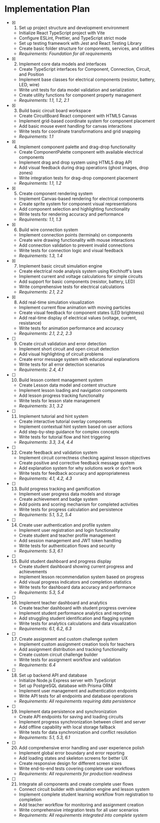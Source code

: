 # Implementation Plan

- [x] 1. Set up project structure and development environment
  - Initialize React TypeScript project with Vite
  - Configure ESLint, Prettier, and TypeScript strict mode
  - Set up testing framework with Jest and React Testing Library
  - Create basic folder structure for components, services, and utilities
  - _Requirements: Foundation for all requirements_

- [x] 2. Implement core data models and interfaces
  - Create TypeScript interfaces for Component, Connection, Circuit, and Position
  - Implement base classes for electrical components (resistor, battery, LED, wire)
  - Write unit tests for data model validation and serialization
  - Create utility functions for component property management
  - _Requirements: 1.1, 1.2, 2.1_

- [x] 3. Build basic circuit board workspace
  - Create CircuitBoard React component with HTML5 Canvas
  - Implement grid-based coordinate system for component placement
  - Add basic mouse event handling for canvas interactions
  - Write tests for coordinate transformations and grid snapping
  - _Requirements: 1.1_

- [x] 4. Implement component palette and drag-drop functionality
  - Create ComponentPalette component with available electrical components
  - Implement drag and drop system using HTML5 drag API
  - Add visual feedback during drag operations (ghost images, drop zones)
  - Write integration tests for drag-drop component placement
  - _Requirements: 1.1, 1.2_

- [x] 5. Create component rendering system
  - Implement Canvas-based rendering for electrical components
  - Create sprite system for component visual representations
  - Add component selection and highlighting functionality
  - Write tests for rendering accuracy and performance
  - _Requirements: 1.1, 1.3_

- [x] 6. Build wire connection system
  - Implement connection points (terminals) on components
  - Create wire drawing functionality with mouse interactions
  - Add connection validation to prevent invalid connections
  - Write tests for connection logic and visual feedback
  - _Requirements: 1.3, 1.4_

- [x] 7. Implement basic circuit simulation engine
  - Create electrical node analysis system using Kirchhoff's laws
  - Implement current and voltage calculations for simple circuits
  - Add support for basic components (resistor, battery, LED)
  - Write comprehensive tests for electrical calculations
  - _Requirements: 2.1, 2.2_

- [x] 8. Add real-time simulation visualization
  - Implement current flow animation with moving particles
  - Create visual feedback for component states (LED brightness)
  - Add real-time display of electrical values (voltage, current, resistance)
  - Write tests for animation performance and accuracy
  - _Requirements: 2.1, 2.2, 2.3_

- [ ] 9. Create circuit validation and error detection
  - Implement short circuit and open circuit detection
  - Add visual highlighting of circuit problems
  - Create error message system with educational explanations
  - Write tests for all error detection scenarios
  - _Requirements: 2.4, 4.1_

- [ ] 10. Build lesson content management system
  - Create Lesson data model and content structure
  - Implement lesson loading and navigation components
  - Add lesson progress tracking functionality
  - Write tests for lesson state management
  - _Requirements: 3.1, 3.2_

- [ ] 11. Implement tutorial and hint system
  - Create interactive tutorial overlay components
  - Implement contextual hint system based on user actions
  - Add step-by-step guidance for complex concepts
  - Write tests for tutorial flow and hint triggering
  - _Requirements: 3.3, 3.4, 4.4_

- [ ] 12. Create feedback and validation system
  - Implement circuit correctness checking against lesson objectives
  - Create positive and corrective feedback message system
  - Add explanation system for why solutions work or don't work
  - Write tests for feedback accuracy and appropriateness
  - _Requirements: 4.1, 4.2, 4.3_

- [ ] 13. Build progress tracking and gamification
  - Implement user progress data models and storage
  - Create achievement and badge system
  - Add points and scoring mechanism for completed activities
  - Write tests for progress calculation and persistence
  - _Requirements: 5.1, 5.2, 5.4_

- [ ] 14. Create user authentication and profile system
  - Implement user registration and login functionality
  - Create student and teacher profile management
  - Add session management and JWT token handling
  - Write tests for authentication flows and security
  - _Requirements: 5.3, 6.1_

- [ ] 15. Build student dashboard and progress display
  - Create student dashboard showing current progress and achievements
  - Implement lesson recommendation system based on progress
  - Add visual progress indicators and completion statistics
  - Write tests for dashboard data accuracy and performance
  - _Requirements: 5.3, 5.4_

- [ ] 16. Implement teacher dashboard and analytics
  - Create teacher dashboard with student progress overview
  - Implement student performance analytics and reporting
  - Add struggling student identification and flagging system
  - Write tests for analytics calculations and data visualization
  - _Requirements: 6.1, 6.2, 6.3_

- [ ] 17. Create assignment and custom challenge system
  - Implement custom assignment creation tools for teachers
  - Add assignment distribution and tracking functionality
  - Create custom circuit challenge builder
  - Write tests for assignment workflow and validation
  - _Requirements: 6.4_

- [ ] 18. Set up backend API and database
  - Initialize Node.js Express server with TypeScript
  - Set up PostgreSQL database with Prisma ORM
  - Implement user management and authentication endpoints
  - Write API tests for all endpoints and database operations
  - _Requirements: All requirements requiring data persistence_

- [ ] 19. Implement data persistence and synchronization
  - Create API endpoints for saving and loading circuits
  - Implement progress synchronization between client and server
  - Add offline capability with local storage fallback
  - Write tests for data synchronization and conflict resolution
  - _Requirements: 5.1, 5.3, 6.1_

- [ ] 20. Add comprehensive error handling and user experience polish
  - Implement global error boundary and error reporting
  - Add loading states and skeleton screens for better UX
  - Create responsive design for different screen sizes
  - Write end-to-end tests covering complete user workflows
  - _Requirements: All requirements for production readiness_

- [ ] 21. Integrate all components and create complete user flows
  - Connect circuit builder with simulation engine and lesson system
  - Implement complete student learning workflow from registration to completion
  - Add teacher workflow for monitoring and assignment creation
  - Write comprehensive integration tests for all user scenarios
  - _Requirements: All requirements integrated into complete system_